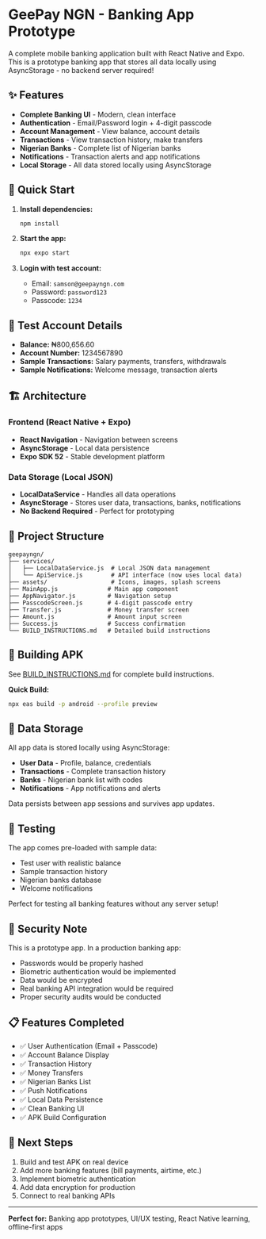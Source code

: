 # GeePay NGN - Banking App Prototype

A complete mobile banking application built with React Native and Expo. This is a prototype banking app that stores all data locally using AsyncStorage - no backend server required!

## ✨ Features

- **Complete Banking UI** - Modern, clean interface
- **Authentication** - Email/Password login + 4-digit passcode
- **Account Management** - View balance, account details
- **Transactions** - View transaction history, make transfers
- **Nigerian Banks** - Complete list of Nigerian banks
- **Notifications** - Transaction alerts and app notifications
- **Local Storage** - All data stored locally using AsyncStorage

## 🚀 Quick Start

1. **Install dependencies:**
   ```bash
   npm install
   ```

2. **Start the app:**
   ```bash
   npx expo start
   ```

3. **Login with test account:**
   - Email: `samson@geepayngn.com`
   - Password: `password123`
   - Passcode: `1234`

## 📱 Test Account Details

- **Balance:** ₦800,656.60
- **Account Number:** 1234567890
- **Sample Transactions:** Salary payments, transfers, withdrawals
- **Sample Notifications:** Welcome message, transaction alerts

## 🏗️ Architecture

### Frontend (React Native + Expo)
- **React Navigation** - Navigation between screens
- **AsyncStorage** - Local data persistence
- **Expo SDK 52** - Stable development platform

### Data Storage (Local JSON)
- **LocalDataService** - Handles all data operations
- **AsyncStorage** - Stores user data, transactions, banks, notifications
- **No Backend Required** - Perfect for prototyping

## 📂 Project Structure

```
geepayngn/
├── services/
│   ├── LocalDataService.js  # Local JSON data management
│   └── ApiService.js        # API interface (now uses local data)
├── assets/                  # Icons, images, splash screens
├── MainApp.js              # Main app component
├── AppNavigator.js         # Navigation setup
├── PasscodeScreen.js       # 4-digit passcode entry
├── Transfer.js             # Money transfer screen
├── Amount.js               # Amount input screen
├── Success.js              # Success confirmation
└── BUILD_INSTRUCTIONS.md   # Detailed build instructions
```

## 🔧 Building APK

See [BUILD_INSTRUCTIONS.md](BUILD_INSTRUCTIONS.md) for complete build instructions.

**Quick Build:**
```bash
npx eas build -p android --profile preview
```

## 💾 Data Storage

All app data is stored locally using AsyncStorage:
- **User Data** - Profile, balance, credentials
- **Transactions** - Complete transaction history  
- **Banks** - Nigerian bank list with codes
- **Notifications** - App notifications and alerts

Data persists between app sessions and survives app updates.

## 🧪 Testing

The app comes pre-loaded with sample data:
- Test user with realistic balance
- Sample transaction history
- Nigerian banks database
- Welcome notifications

Perfect for testing all banking features without any server setup!

## 🔐 Security Note

This is a prototype app. In a production banking app:
- Passwords would be properly hashed
- Biometric authentication would be implemented
- Data would be encrypted
- Real banking API integration would be required
- Proper security audits would be conducted

## 📋 Features Completed

- ✅ User Authentication (Email + Passcode)
- ✅ Account Balance Display
- ✅ Transaction History
- ✅ Money Transfers
- ✅ Nigerian Banks List
- ✅ Push Notifications
- ✅ Local Data Persistence
- ✅ Clean Banking UI
- ✅ APK Build Configuration

## 🚀 Next Steps

1. Build and test APK on real device
2. Add more banking features (bill payments, airtime, etc.)
3. Implement biometric authentication
4. Add data encryption for production
5. Connect to real banking APIs

---

**Perfect for:** Banking app prototypes, UI/UX testing, React Native learning, offline-first apps
